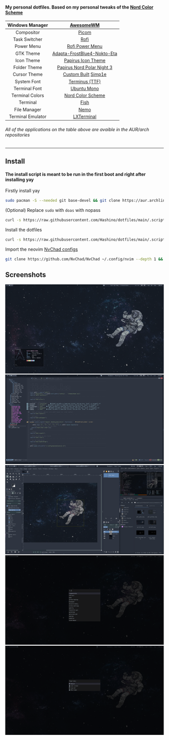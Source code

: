 #### My personal dotfiles. Based on my personal tweaks of the [Nord Color Scheme](https://www.nordtheme.com/docs/colors-and-palettes)


| Windows Manager | [AwesomeWM](https://awesomewm.org/) | 
| :---:   | :---: | 
| Compositor | [Picom](https://github.com/yshui/picom) |
| Task Switcher | [Rofi](https://github.com/davatorium/rofi) | 
| Power Menu | [Rofi Power Menu](https://github.com/jluttine/rofi-power-menu) | 
| GTK Theme | [Adapta-FrostBlue4-Nokto-Eta](https://github.com/Adapta-Projects/Adapta-Nord) | 
| Icon Theme | [Papirus Icon Theme](https://github.com/PapirusDevelopmentTeam/papirus-icon-theme) |
| Folder Theme | [Papirus Nord Polar Night 3](https://github.com/Adapta-Projects/Papirus-Nord) |
| Cursor Theme | [Custom Built](https://gitlab.com/zoli111/cursor-generator) [Simp1e](https://www.pling.com/p/1405210) |
| System Font | [Terminus (TTF)](http://terminus-font.sourceforge.net/) |
| Terminal Font | [Ubuntu Mono](https://design.ubuntu.com/font/) |
| Terminal Colors | [Nord Color Scheme](https://www.nordtheme.com/ports) |
| Terminal | [Fish](https://github.com/fish-shell/fish-shell) |
| File Manager | [Nemo](https://github.com/linuxmint/nemo) |
| Terminal Emulator | [LXTerminal](https://github.com/lxde/lxterminal) |

###### All of the applications on the table above are avaible in the AUR/arch repositories

---
## Install
#### The install script is meant to be run in the first boot and right after installing yay

Firstly install yay
```bash
sudo pacman -S --needed git base-devel && git clone https://aur.archlinux.org/yay.git && cd yay && makepkg -si && cd .. && sudo rm -R yay
```
(Optional) Replace `sudo` with `doas` with nopass
```bash
curl -s https://raw.githubusercontent.com/Hashino/dotfiles/main/.scripts/replace_sudo_with_doas.sh | bash
```
Install the dotfiles
```bash
curl -s https://raw.githubusercontent.com/Hashino/dotfiles/main/.scripts/install_dotfiles.sh | bash
```
Import the neovim [NvChad configs](https://github.com/Hashino/NvChad-Profile)
```bash
git clone https://github.com/NvChad/NvChad ~/.config/nvim --depth 1 && git clone https://github.com/Hashino/NvChad-Profile/ ~/.config/nvim/lua/custom && nvim
```

## Screenshots
![simple bg](screenshots/print1.png)
![vim](screenshots/print2.png)
![gtk](screenshots/print3.png)
![rofi laucher](screenshots/rofi_launcher.png)
![rofi power-menu](screenshots/rofi_power-menu.png)
